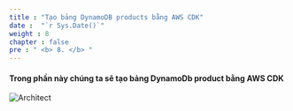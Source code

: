 ```yaml
---
title : "Tạo bảng DynamoDB products bằng AWS CDK"
date :  "`r Sys.Date()`" 
weight : 8
chapter : false
pre : " <b> 8. </b> "
---
```


#### Trong phần này chúng ta sẽ tạo bảng DynamoDb product bằng AWS CDK
![Architect](/images/8/test.png?featherlight=false&width=80pc)

